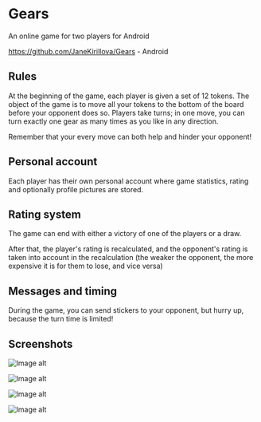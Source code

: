 # Gears

An online game for two players for Android 

https://github.com/JaneKirillova/Gears  - Android
## Rules

At the beginning of the game, each player is given a set of 12 tokens. The object of the game is to move all your tokens to the bottom of the board before your opponent does so. Players take turns; in one move, you can turn exactly one gear as many times as you like in any direction. 

Remember that your every move can both help and hinder your opponent! 

## Personal account

Each player has their own personal account where game statistics, rating and optionally profile pictures are stored.

## Rating system
The game can end with either a victory of one of the players or a draw. 

After that, the player's rating is recalculated, and the opponent's rating is taken into account in the recalculation (the weaker the opponent, the more expensive it is for them to lose, and vice versa) 

## Messages and timing 
During the game, you can send stickers to your opponent, but hurry up, because the turn time is limited! 

## Screenshots

![Image alt](samples/game.jpg)


![Image alt](samples/new_settings.jpg)


![Image alt](samples/top.jpg)


![Image alt](samples/navig.jpg)
